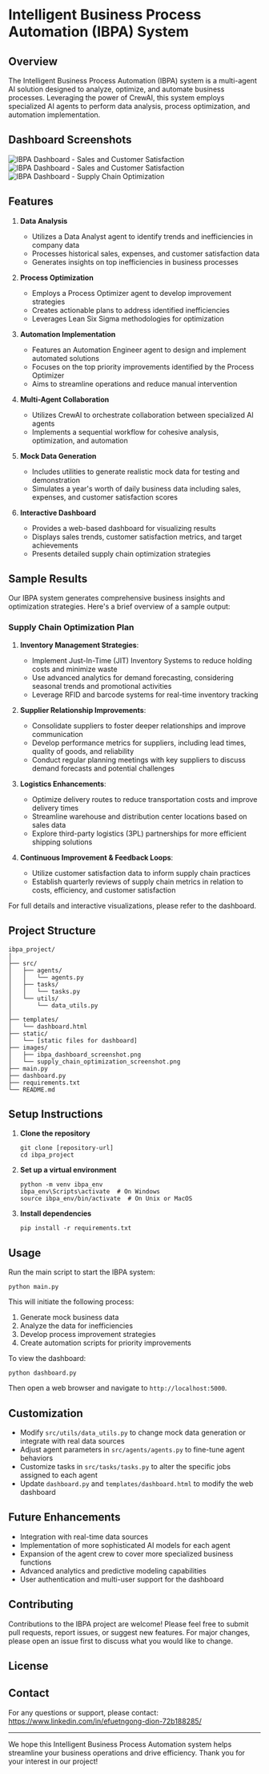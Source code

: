 # Intelligent Business Process Automation (IBPA) System

## Overview
The Intelligent Business Process Automation (IBPA) system is a multi-agent AI solution designed to analyze, optimize, and automate business processes. Leveraging the power of CrewAI, this system employs specialized AI agents to perform data analysis, process optimization, and automation implementation.

## Dashboard Screenshots

![IBPA Dashboard - Sales and Customer Satisfaction](images/ibpa_dashboard_screenshot.png)
![IBPA Dashboard - Sales and Customer Satisfaction](images/ibpa_dashboard_screenshot1.png)
![IBPA Dashboard - Supply Chain Optimization](images/supply_chain_optimization_screenshot.png)

## Features

1. **Data Analysis**
   * Utilizes a Data Analyst agent to identify trends and inefficiencies in company data
   * Processes historical sales, expenses, and customer satisfaction data
   * Generates insights on top inefficiencies in business processes

2. **Process Optimization**
   * Employs a Process Optimizer agent to develop improvement strategies
   * Creates actionable plans to address identified inefficiencies
   * Leverages Lean Six Sigma methodologies for optimization

3. **Automation Implementation**
   * Features an Automation Engineer agent to design and implement automated solutions
   * Focuses on the top priority improvements identified by the Process Optimizer
   * Aims to streamline operations and reduce manual intervention

4. **Multi-Agent Collaboration**
   * Utilizes CrewAI to orchestrate collaboration between specialized AI agents
   * Implements a sequential workflow for cohesive analysis, optimization, and automation

5. **Mock Data Generation**
   * Includes utilities to generate realistic mock data for testing and demonstration
   * Simulates a year's worth of daily business data including sales, expenses, and customer satisfaction scores

6. **Interactive Dashboard**
   * Provides a web-based dashboard for visualizing results
   * Displays sales trends, customer satisfaction metrics, and target achievements
   * Presents detailed supply chain optimization strategies

## Sample Results

Our IBPA system generates comprehensive business insights and optimization strategies. Here's a brief overview of a sample output:

### Supply Chain Optimization Plan

1. **Inventory Management Strategies**:
   - Implement Just-In-Time (JIT) Inventory Systems to reduce holding costs and minimize waste
   - Use advanced analytics for demand forecasting, considering seasonal trends and promotional activities
   - Leverage RFID and barcode systems for real-time inventory tracking

2. **Supplier Relationship Improvements**:
   - Consolidate suppliers to foster deeper relationships and improve communication
   - Develop performance metrics for suppliers, including lead times, quality of goods, and reliability
   - Conduct regular planning meetings with key suppliers to discuss demand forecasts and potential challenges

3. **Logistics Enhancements**:
   - Optimize delivery routes to reduce transportation costs and improve delivery times
   - Streamline warehouse and distribution center locations based on sales data
   - Explore third-party logistics (3PL) partnerships for more efficient shipping solutions

4. **Continuous Improvement & Feedback Loops**:
   - Utilize customer satisfaction data to inform supply chain practices
   - Establish quarterly reviews of supply chain metrics in relation to costs, efficiency, and customer satisfaction

For full details and interactive visualizations, please refer to the dashboard.

## Project Structure

```
ibpa_project/
│
├── src/
│   ├── agents/
│   │   └── agents.py
│   ├── tasks/
│   │   └── tasks.py
│   └── utils/
│       └── data_utils.py
│
├── templates/
│   └── dashboard.html
├── static/
│   └── [static files for dashboard]
├── images/
│   ├── ibpa_dashboard_screenshot.png
│   └── supply_chain_optimization_screenshot.png
├── main.py
├── dashboard.py
├── requirements.txt
└── README.md
```

## Setup Instructions

1. **Clone the repository**
   ```
   git clone [repository-url]
   cd ibpa_project
   ```

2. **Set up a virtual environment**
   ```
   python -m venv ibpa_env
   ibpa_env\Scripts\activate  # On Windows
   source ibpa_env/bin/activate  # On Unix or MacOS
   ```

3. **Install dependencies**
   ```
   pip install -r requirements.txt
   ```

## Usage

Run the main script to start the IBPA system:
```
python main.py
```

This will initiate the following process:
1. Generate mock business data
2. Analyze the data for inefficiencies
3. Develop process improvement strategies
4. Create automation scripts for priority improvements

To view the dashboard:
```
python dashboard.py
```
Then open a web browser and navigate to `http://localhost:5000`.

## Customization

* Modify `src/utils/data_utils.py` to change mock data generation or integrate with real data sources
* Adjust agent parameters in `src/agents/agents.py` to fine-tune agent behaviors
* Customize tasks in `src/tasks/tasks.py` to alter the specific jobs assigned to each agent
* Update `dashboard.py` and `templates/dashboard.html` to modify the web dashboard

## Future Enhancements

* Integration with real-time data sources
* Implementation of more sophisticated AI models for each agent
* Expansion of the agent crew to cover more specialized business functions
* Advanced analytics and predictive modeling capabilities
* User authentication and multi-user support for the dashboard

## Contributing

Contributions to the IBPA project are welcome! Please feel free to submit pull requests, report issues, or suggest new features. For major changes, please open an issue first to discuss what you would like to change.

## License



## Contact

For any questions or support, please contact: https://www.linkedin.com/in/efuetngong-dion-72b188285/

---

We hope this Intelligent Business Process Automation system helps streamline your business operations and drive efficiency. Thank you for your interest in our project!
